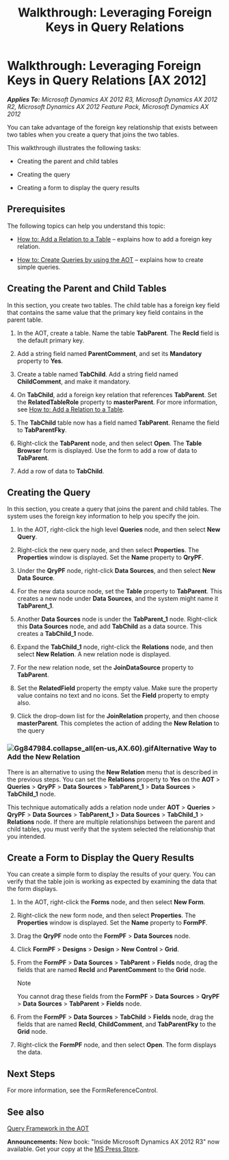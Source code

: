 ﻿---
title: 'Walkthrough: Leveraging Foreign Keys in Query Relations'
TOCTitle: 'Walkthrough: Leveraging Foreign Keys in Query Relations'
ms:assetid: e403459a-74fb-4684-b5cc-1abbd2669eae
ms:mtpsurl: https://msdn.microsoft.com/en-us/library/Gg847984(v=AX.60)
ms:contentKeyID: 35253179
ms.date: 05/18/2015
mtps_version: v=AX.60
---

# Walkthrough: Leveraging Foreign Keys in Query Relations [AX 2012]


_**Applies To:** Microsoft Dynamics AX 2012 R3, Microsoft Dynamics AX 2012 R2, Microsoft Dynamics AX 2012 Feature Pack, Microsoft Dynamics AX 2012_

You can take advantage of the foreign key relationship that exists between two tables when you create a query that joins the two tables.

This walkthrough illustrates the following tasks:

  - Creating the parent and child tables

  - Creating the query

  - Creating a form to display the query results

## Prerequisites

The following topics can help you understand this topic:

  - [How to: Add a Relation to a Table](how-to-add-a-relation-to-a-table.md) – explains how to add a foreign key relation.

  - [How to: Create Queries by using the AOT](how-to-create-queries-by-using-the-aot.md) – explains how to create simple queries.

## Creating the Parent and Child Tables

In this section, you create two tables. The child table has a foreign key field that contains the same value that the primary key field contains in the parent table.

1.  In the AOT, create a table. Name the table **TabParent**. The **RecId** field is the default primary key.

2.  Add a string field named **ParentComment**, and set its **Mandatory** property to **Yes**.

3.  Create a table named **TabChild**. Add a string field named **ChildComment**, and make it mandatory.

4.  On **TabChild**, add a foreign key relation that references **TabParent**. Set the **RelatedTableRole** property to **masterParent**. For more information, see [How to: Add a Relation to a Table](how-to-add-a-relation-to-a-table.md).

5.  The **TabChild** table now has a field named **TabParent**. Rename the field to **TabParentFky**.

6.  Right-click the **TabParent** node, and then select **Open**. The **Table Browser** form is displayed. Use the form to add a row of data to **TabParent**.

7.  Add a row of data to **TabChild**.

## Creating the Query

In this section, you create a query that joins the parent and child tables. The system uses the foreign key information to help you specify the join.

1.  In the AOT, right-click the high level **Queries** node, and then select **New Query**.

2.  Right-click the new query node, and then select **Properties**. The **Properties** window is displayed. Set the **Name** property to **QryPF**.

3.  Under the **QryPF** node, right-click **Data Sources**, and then select **New Data Source**.

4.  For the new data source node, set the **Table** property to **TabParent**. This creates a new node under **Data Sources**, and the system might name it **TabParent\_1**.

5.  Another **Data Sources** node is under the **TabParent\_1** node. Right-click this **Data Sources** node, and add **TabChild** as a data source. This creates a **TabChild\_1** node.

6.  Expand the **TabChild\_1** node, right-click the **Relations** node, and then select **New Relation**. A new relation node is displayed.

7.  For the new relation node, set the **JoinDataSource** property to **TabParent**.

8.  Set the **RelatedField** property the empty value. Make sure the property value contains no text and no icons. Set the **Field** property to empty also.

9.  Click the drop-down list for the **JoinRelation** property, and then choose **masterParent**. This completes the action of adding the **New Relation** to the query

### ![Gg847984.collapse\_all(en-us,AX.60).gif](images/Gg863931.collapse_all(en-us,AX.60).gif "Gg847984.collapse_all(en-us,AX.60).gif")Alternative Way to Add the New Relation

There is an alternative to using the **New Relation** menu that is described in the previous steps. You can set the **Relations** property to **Yes** on the **AOT** \> **Queries** \> **QryPF** \> **Data Sources** \> **TabParent\_1** \> **Data Sources** \> **TabChild\_1** node.

This technique automatically adds a relation node under **AOT** \> **Queries** \> **QryPF** \> **Data Sources** \> **TabParent\_1** \> **Data Sources** \> **TabChild\_1** \> **Relations** node. If there are multiple relationships between the parent and child tables, you must verify that the system selected the relationship that you intended.

## Create a Form to Display the Query Results

You can create a simple form to display the results of your query. You can verify that the table join is working as expected by examining the data that the form displays.

1.  In the AOT, right-click the **Forms** node, and then select **New Form**.

2.  Right-click the new form node, and then select **Properties**. The **Properties** window is displayed. Set the **Name** property to **FormPF**.

3.  Drag the **QryPF** node onto the **FormPF** \> **Data Sources** node.

4.  Click **FormPF** \> **Designs** \> **Design** \> **New Control** \> **Grid**.

5.  From the **FormPF** \> **Data Sources** \> **TabParent** \> **Fields** node, drag the fields that are named **RecId** and **ParentComment** to the **Grid** node.
    

    > [!NOTE]
    > <P>You cannot drag these fields from the <STRONG>FormPF</STRONG> &gt; <STRONG>Data Sources</STRONG> &gt; <STRONG>QryPF</STRONG> &gt; <STRONG>Data Sources</STRONG> &gt; <STRONG>TabParent</STRONG> &gt; <STRONG>Fields</STRONG> node.</P>



6.  From the **FormPF** \> **Data Sources** \> **TabChild** \> **Fields** node, drag the fields that are named **RecId**, **ChildComment**, and **TabParentFky** to the **Grid** node.

7.  Right-click the **FormPF** node, and then select **Open**. The form displays the data.

## Next Steps

For more information, see the FormReferenceControl.

## See also

[Query Framework in the AOT](query-framework-in-the-aot.md)

  
**Announcements:** New book: "Inside Microsoft Dynamics AX 2012 R3" now available. Get your copy at the [MS Press Store](https://www.microsoftpressstore.com/store/inside-microsoft-dynamics-ax-2012-r3-9780735685109).

